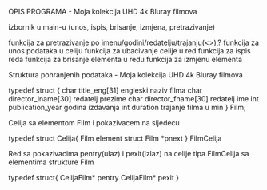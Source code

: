 OPIS PROGRAMA -  Moja kolekcija UHD 4k Bluray filmova




izbornik u main-u (unos, ispis, brisanje, izmjena, pretrazivanje)



funkcija za pretrazivanje po imenu/godini/redatelju/trajanju(<>),?
funkcija za unos podataka u celiju
funkcija za ubacivanje celije u red
funkcija za ispis reda
funkcija za brisanje elementa u redu
funkcija za izmjenu elementa



Struktura pohranjenih podataka - Moja kolekcija UHD 4k Bluray filmova

typedef struct {
char title_eng[31]      engleski naziv filma
char director_lname[30] redatelj prezime
char director_fname[30] redatelj ime
int publication_year    godina izdavanja
int duration            trajanje filma u min
} Film;


Celija sa elementom Film i pokazivacem na sljedecu

typedef struct Celija{
    Film element
    struct Film *pnext
} FilmCelija


Red sa pokazivacima pentry(ulaz) i pexit(izlaz) na celije tipa FilmCelija sa elementima strukture Film

typedef struct{
    CelijaFilm* pentry
    CelijaFilm* pexit
}




